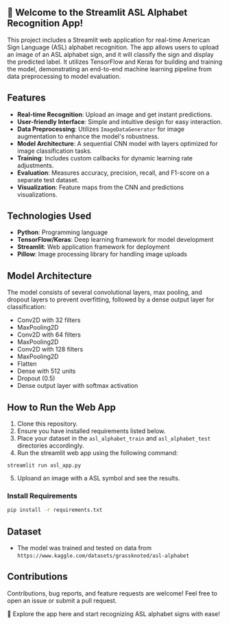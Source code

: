## 👋 Welcome to the Streamlit ASL Alphabet Recognition App!

This project includes a Streamlit web application for real-time American Sign Language (ASL) alphabet recognition. The app allows users to upload an image of an ASL alphabet sign, and it will classify the sign and display the predicted label. It utilizes TensorFlow and Keras for building and training the model, demonstrating an end-to-end machine learning pipeline from data preprocessing to model evaluation.


## Features
- **Real-time Recognition**: Upload an image and get instant predictions.
- **User-friendly Interface**: Simple and intuitive design for easy interaction.
- **Data Preprocessing**: Utilizes `ImageDataGenerator` for image augmentation to enhance the model's robustness.
- **Model Architecture**: A sequential CNN model with layers optimized for image classification tasks.
- **Training**: Includes custom callbacks for dynamic learning rate adjustments.
- **Evaluation**: Measures accuracy, precision, recall, and F1-score on a separate test dataset.
- **Visualization**: Feature maps from the CNN and predictions visualizations.

## Technologies Used
- **Python**: Programming language
- **TensorFlow/Keras**: Deep learning framework for model development
- **Streamlit**: Web application framework for deployment
- **Pillow**: Image processing library for handling image uploads

## Model Architecture
The model consists of several convolutional layers, max pooling, and dropout layers to prevent overfitting, followed by a dense output layer for classification:
- Conv2D with 32 filters
- MaxPooling2D
- Conv2D with 64 filters
- MaxPooling2D
- Conv2D with 128 filters
- MaxPooling2D
- Flatten
- Dense with 512 units
- Dropout (0.5)
- Dense output layer with softmax activation

## How to Run the Web App
1. Clone this repository.
2. Ensure you have installed requirements listed below.
3. Place your dataset in the `asl_alphabet_train` and `asl_alphabet_test` directories accordingly.
4. Run the streamlit web app using the following command:
```
streamlit run asl_app.py
```
5. Uploand an image with a ASL symbol and see the results.

### Install Requirements
```bash
pip install -r requirements.txt
```

## Dataset
- The model was trained and tested on data from `https://www.kaggle.com/datasets/grassknoted/asl-alphabet`

## Contributions
Contributions, bug reports, and feature requests are welcome! Feel free to open an issue or submit a pull request.

🚀 Explore the app here and start recognizing ASL alphabet signs with ease!

